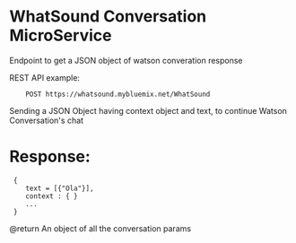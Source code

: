 # WhatSound Conversation MicroService



Endpoint to get a JSON object of watson converation response

REST API example:

```
    POST https://whatsound.mybluemix.net/WhatSound
```

Sending a JSON Object having context object and text, to continue Watson Conversation's chat

# Response:

```
 {
    text = [{"Ola"}], 
    context : { } 
    ...
 }

```

@return An object of all the conversation params



